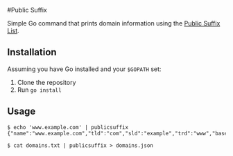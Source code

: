 #Public Suffix

Simple Go command that prints domain information using the [Public Suffix List](https://publicsuffix.org/).

## Installation

Assuming you have Go installed and your `$GOPATH` set:

1. Clone the repository
2. Run `go install`

## Usage

```
$ echo 'www.example.com' | publicsuffix
{"name":"www.example.com","tld":"com","sld":"example","trd":"www","base":"example.com","error":null}

$ cat domains.txt | publicsuffix > domains.json
```
